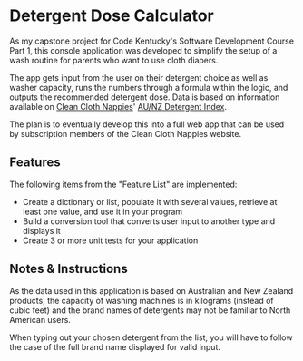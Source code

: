 # Detergent Dose Calculator
As my capstone project for Code Kentucky's Software Development Course Part 1, this console application was developed to simplify the setup of a wash routine for parents who want to use cloth diapers.

The app gets input from the user on their detergent choice as well as washer capacity, runs the numbers through a formula within the logic, and outputs the recommended detergent dose. Data is based on information available on [Clean Cloth Nappies](https://cleanclothnappies.com/)' [AU/NZ Detergent Index](https://cleanclothnappies.com/detergents/).

The plan is to eventually develop this into a full web app that can be used by subscription members of the Clean Cloth Nappies website.

## Features
The following items from the "Feature List" are implemented:

- Create a dictionary or list, populate it with several values, retrieve at least one value, and use it in your program
- Build a conversion tool that converts user input to another type and displays it
- Create 3 or more unit tests for your application

## Notes & Instructions
As the data used in this application is based on Australian and New Zealand products, the capacity of washing machines is in kilograms (instead of cubic feet) and the brand names of detergents may not be familiar to North American users.

When typing out your chosen detergent from the list, you will have to follow the case of the full brand name displayed for valid input.
